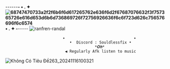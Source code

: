 ------__- •  .  ✦ ![68747470733a2f2f6b6f6d617265762e636f6d2f67687076632f3f757365726e616d653d6b6d736869726f72756926636f6c6f723d626c756576696f6c6574](https://github.com/user-attachments/assets/bccb8dfc-b119-42d7-b1a6-f13fe4cba87e) •  .  ✦ -__-----
![ranfren-randal](https://github.com/user-attachments/assets/df360829-7c6b-4e9e-906d-14e7a1845ca5)

                             ✦                              ✦
                                •  Discord : Souldlessfix • 
                                           *𝑶𝒉*
                              ◀ Regularly Afk listen to music
  ![Không Có Tiêu Đề263_20241116100321](https://github.com/user-attachments/assets/e96b372f-2f5b-4e17-9456-8bd323d29b8d)

                  


